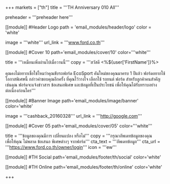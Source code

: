 +++
markets = ["th"]
title = '''TH Anniversary 010 All'''

preheader = '''preheader here'''

[[module]] #Header Logo
path = 'email_modules/header/logo'
color = 'white'

  image = '''white'''
  url_link = '''www.ford.co.th'''

[[module]] #Cover 10
path='email_modules/cover/10'
color='''white'''
 
  title = '''เหมือนเพิ่งผ่านไปเมื่อวานนี้'''
  copy = '''สวัสดี <%${user['FirstName']}%><br/><br/><span style=" white-space:nowrap;">คุณคงไม่อยากเชื่อใช่ไหมว่าคุณขับรถ</span><span style=" white-space:nowrap;">ฟอร์ด</span> EcoSport <span style=" white-space:nowrap;">คันใหม่</span>ของคุณ<span style=" white-space:nowrap;">มาครบ</span> <span style=" white-space:nowrap;">1 ปีแล้ว</span> <span style=" white-space:nowrap;">ฟอร์ด</span><span style=" white-space:nowrap;">อยากใช้</span><span style=" white-space:nowrap;">โอกาสพิเศษนี้</span> <span style=" white-space:nowrap;">กล่าวคำขอบคุณ</span><span style=" white-space:nowrap;">อีกครั้ง</span> <span style=" white-space:nowrap;">ที่คุณ</span><span style=" white-space:nowrap;">ไว้วางใจ</span> <span style=" white-space:nowrap;">เลือกใช้</span> รถยนต์ <span style=" white-space:nowrap;">ฟอร์ด</span> สำหรับลูกค้า<span style=" white-space:nowrap;">คนสำคัญ</span><span style=" white-space:nowrap;">เช่นคุณ</span> <span style=" white-space:nowrap;">ฟอร์ด</span>จะแจ้ง<span style=" white-space:nowrap;">ข่าวสาร</span> <span style=" white-space:nowrap;">ข้อเสนอพิเศษ</span> <span style=" white-space:nowrap;">และข้อมูลที่เป็นประโยชน์</span> <span style=" white-space:nowrap;">เพื่อให้คุณ</span>ได้<span style=" white-space:nowrap;">รับทราบ</span><span style=" white-space:nowrap;">อย่าง</span><span style=" white-space:nowrap;">ต่อเนื่อง</span><span style=" white-space:nowrap;">ก่อนใคร</span>'''

[[module]] #Banner Image
path='email_modules/image/banner'
color='white'

  image = '''cashback_20160328'''
  url_link = '''http://google.com'''

[[module]] #Cover 05
path='email_modules/cover/05'
color='''white'''

  title = '''ข้อมูลของคุณมีการ <span style=" white-space:nowrap;">เปลี่ยนแปลง</span> <span style=" white-space:nowrap;">หรือไม่</span>'''
  copy = '''กรุณาอัพเดทข้อมูลของคุณ <span style=" white-space:nowrap;">เพื่อให้คุณ</span> <span style=" white-space:nowrap;"></span> <span style=" white-space:nowrap;">ไม่พลาด</span> <span style=" white-space:nowrap;">ข้อเสนอ</span> <span style=" white-space:nowrap;">พิเศษต่างๆ</span> <span style=" white-space:nowrap;">จากฟอร์ด</span>'''
  cta_text = '''อัพเดทข้อมูล'''
  cta_url = '''https://www.ford.co.th/owner/login'''
  icon = '''ew'''

[[module]] #TH Social
path='email_modules/footer/th/social'
color='white'

[[module]] #TH Online
path='email_modules/footer/th/online'
color='white'

+++